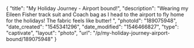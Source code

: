 {
    "title": "My Holiday Journey - Airport bound!",
    "description": "Wearing my Eileen Fisher track suit and Coach bag as I head to the airport to fly home for the holidays!  The fabric feels like butter! ",
    "photoId": "189075948",
    "date_created": "1545341296",
    "date_modified": "1546466827",
    "type": "captivate",
    "layout": "photo",
    "url": "\/p\/my-holiday-journey-airport-bound\/189075948"
}
